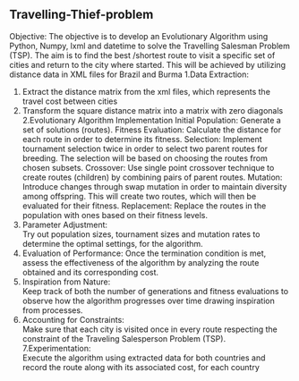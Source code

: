## Travelling-Thief-problem

Objective: 
The objective is to develop an Evolutionary Algorithm using Python, Numpy, lxml and datetime to 
solve the Travelling Salesman Problem (TSP). The aim is to find the best /shortest route to visit a 
specific set of cities and return to the city where started. This will be achieved by utilizing distance 
data in XML files for Brazil and Burma 
1.Data Extraction:  
1. Extract the distance matrix from the xml files, which represents the travel cost between 
cities 
2. Transform the square distance matrix into a matrix with zero diagonals 
2.Evolutionary Algorithm Implementation 
Initial Population: Generate a set of solutions (routes). 
Fitness Evaluation: Calculate the distance for each route in order to determine its fitness. 
Selection: Implement tournament selection twice in order to select two parent routes for breeding. 
The selection will be based on choosing the routes from chosen subsets. 
Crossover: Use single point crossover technique to create routes (children) by combining pairs of 
parent routes. 
Mutation: Introduce changes through swap mutation in order to maintain diversity among 
offspring. This will create two routes, which will then be evaluated for their fitness. 
Replacement: Replace the routes in the population with ones based on their fitness levels. 
3. Parameter Adjustment:  
Try out population sizes, tournament sizes and mutation rates to determine the optimal settings, 
for the algorithm. 
4. Evaluation of Performance: 
Once the termination condition is met, assess the effectiveness of the algorithm by analyzing the 
route obtained and its corresponding cost. 
5. Inspiration from Nature:  
Keep track of both the number of generations and fitness evaluations to observe how the 
algorithm progresses over time drawing inspiration from processes.
6. Accounting for Constraints:  
Make sure that each city is visited once in every route respecting the constraint of the Traveling Salesperson Problem (TSP). 
7.Experimentation:  
Execute the algorithm using extracted data for both countries and record the route along with its 
associated cost, for each country
